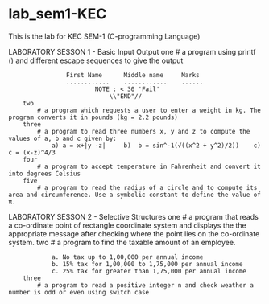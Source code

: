 # lab_sem1-KEC
This is the lab for KEC SEM-1 (C-programming Language)



LABORATORY SESSON 1 - Basic Input Output
        one
            # a program using printf () and different escape sequences to give the output

                    First Name      Middle name     Marks 
                    ............    ............    ...... 
                            NOTE : < 30 'Fail' 
                                \\"END"// 
        two
            # a program which requests a user to enter a weight in kg. The program converts it in pounds (kg = 2.2 pounds)
        three
            # a program to read three numbers x, y and z to compute the values of a, b and c given by:
                a) a = x+|y -z|     b)  b = sin^-1(√((x^2 + y^2)/2))    c) c = (x-z)^4/3
        four
            # a program to accept temperature in Fahrenheit and convert it into degrees Celsius
        five
            # a program to read the radius of a circle and to compute its area and circumference. Use a symbolic constant to define the value of π.


LABORATORY SESSON 2 - Selective Structures
        one
            # a program that reads a co-ordinate point of rectangle coordinate system and displays the
            the appropriate message after checking where the point lies on the co-ordinate system.
        two 
            # a program to find the taxable amount of an employee.

                a. No tax up to 1,00,000 per annual income
                b. 15% tax for 1,00,000 to 1,75,000 per annual income
                c. 25% tax for greater than 1,75,000 per annual income
        three
            # a program to read a positive integer n and check weather a number is odd or even using switch case